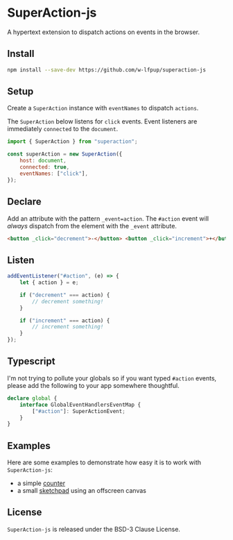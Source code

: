 # SuperAction-js

A hypertext extension to dispatch actions on events in the browser.

## Install

```sh
npm install --save-dev https://github.com/w-lfpup/superaction-js
```

## Setup

Create a `SuperAction` instance with `eventNames` to dispatch `actions`.

The `SuperAction` below listens for `click` events. Event listeners are immediately `connected` to the `document`.

```js
import { SuperAction } from "superaction";

const superAction = new SuperAction({
	host: document,
	connected: true,
	eventNames: ["click"],
});
```

## Declare

Add an attribute with the pattern `_event=action`. The `#action` event will _always_ dispatch from
the element with the `_event` attribute.

```html
<button _click="decrement">-</button> <button _click="increment">+</button>
```

## Listen

```js
addEventListener("#action", (e) => {
	let { action } = e;

	if ("decrement" === action) {
		// decrement something!
	}

	if ("increment" === action) {
		// increment something!
	}
});
```

## Typescript

I'm not trying to pollute your globals so if you want typed `#action` events, please add the following to your app somewhere thoughtful.

```ts
declare global {
	interface GlobalEventHandlersEventMap {
		["#action"]: SuperActionEvent;
	}
}
```

## Examples

Here are some examples to demonstrate how easy it is to work with `SuperAction-js`:

- a simple [counter](https://w-lfpup.github.io/superaction-js/examples/counter/)
- a small [sketchpad](https://w-lfpup.github.io/superaction-js/examples/sketch/) using an offscreen canvas

## License

`SuperAction-js` is released under the BSD-3 Clause License.
